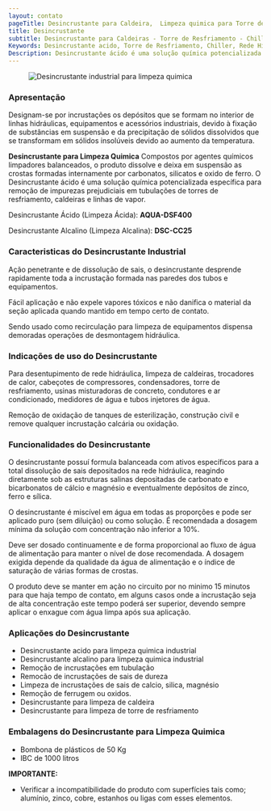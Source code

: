 ```yaml
---
layout: contato
pageTitle: Desincrustante para Caldeira,  Limpeza quimica para Torre de Resfriamento
title: Desincrustante
subtitle: Desincrustante para Caldeiras - Torre de Resfriamento - Chiller - Rede Hidráulica Industrial - Desincrustante ácido
Keywords: Desincrustante acido, Torre de Resfriamento, Chiller, Rede Hidráulica, Caldeira, limpeza quimica.
Description: Desincrustante ácido é uma solução química potencializada específica para remoção de impurezas prejudiciais em tubulações de torres de resfriamento, caldeiras e linhas de vapor.
---
```

<figure class="figure">
  <img src="../../website/images/desincrustante_acido_limpeza_tubulacao_industrial.jpg" class="figure-img img-fluid rounded" alt="Desincrustante industrial para limpeza quimica" style="max-width: 80%;">
</figure>

### **Apresentação**

Designam-se por incrustações os depósitos que se formam no interior de linhas hidráulicas, equipamentos e acessórios industriais, devido à fixação de substâncias em suspensão e da precipitação de sólidos dissolvidos que se transformam em sólidos insolúveis devido ao aumento da temperatura. 

**Desincrustante para Limpeza Quimica** Compostos por agentes químicos limpadores balanceados, o produto dissolve e deixa em suspensão as crostas formadas internamente por carbonatos, silicatos e oxido de ferro. O Desincrustante ácido é uma solução química potencializada específica para remoção de impurezas prejudiciais em tubulações de torres de resfriamento, caldeiras e linhas de vapor.

Desincrustante Ácido (Limpeza Ácida): **AQUA-DSF400**

Desincrustante Alcalino (Limpeza Alcalina): **DSC-CC25**

### Caracteristicas do Desincrustante Industrial

Ação penetrante e de dissolução de sais, o desincrustante desprende rapidamente toda a incrustação formada nas paredes dos tubos e equipamentos.

Fácil aplicação e não expele vapores tóxicos e não danifica o material da seção aplicada quando mantido em tempo certo de contato.

Sendo usado como recirculação para limpeza de equipamentos dispensa demoradas operações de desmontagem hidráulica.

### Indicações de uso do Desincrustante

Para desentupimento de rede hidráulica, limpeza de caldeiras, trocadores de calor, cabeçotes de compressores, condensadores, torre de resfriamento, usinas misturadoras de concreto, condutores e ar condicionado, medidores de água e tubos injetores de água.

Remoção de oxidação de tanques de esterilização, construção civil e remove qualquer incrustação calcária ou oxidação.

### Funcionalidades do Desincrustante

O desincrustante possuí formula balanceada com ativos específicos para a total dissolução de sais depositados na rede hidráulica, reagindo diretamente sob as estruturas salinas depositadas de carbonato e bicarbonatos de cálcio e magnésio e eventualmente depósitos de zinco, ferro e sílica.

O desincrustante é miscível em água em todas as proporções e pode ser aplicado puro (sem diluição) ou como solução. 
É recomendada a dosagem mínima da solução com concentração não inferior a 10%. 

Deve ser dosado continuamente e de forma proporcional ao fluxo de água de alimentação para manter o nível de dose recomendada. 
A dosagem exigida depende da qualidade da água de alimentação e o índice de saturação de várias formas de crostas.

O produto deve se manter em ação no circuito por no minimo 15 minutos para que haja tempo de contato, em alguns casos onde a incrustação seja de alta concentração este tempo poderá ser superior, devendo sempre aplicar o enxague com água limpa após sua aplicação.

### Aplicações do Desincrustante

- Desincrustante acido para limpeza quimica industrial
- Desincrustante alcalino para limpeza quimica industrial
- Remoção de incrustações em tubulação
- Remocão de incrustações de sais de dureza
- Limpeza de incrustações de sais de calcio, silica, magnésio
- Remoção de ferrugem ou oxidos.
- Desincrustante para limpeza de caldeira
- Desincrustante para limpeza de torre de resfriamento

### Embalagens do Desincrustante para Limpeza Quimica

- Bombona de plásticos de 50 Kg 
- IBC de 1000 litros


**IMPORTANTE:** 
- Verificar a incompatibilidade do produto com superfícies tais como; alumínio, zinco, cobre, estanhos ou ligas com esses elementos.


